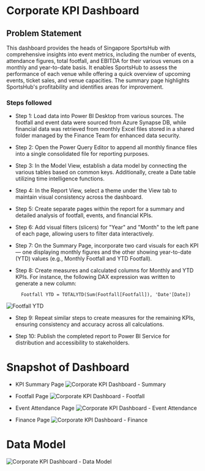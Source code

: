 # Corporate KPI Dashboard


## Problem Statement

This dashboard provides the heads of Singapore SportsHub with comprehensive insights into event metrics, including the number of events, attendance figures, total footfall, and EBITDA for their various venues on a monthly and year-to-date basis. It enables SportsHub to assess the performance of each venue while offering a quick overview of upcoming events, ticket sales, and venue capacities. The summary page highlights SportsHub's profitability and identifies areas for improvement.


### Steps followed 

- Step 1: Load data into Power BI Desktop from various sources. The footfall and event data were sourced from Azure Synapse DB, while financial data was retrieved from monthly Excel files stored in a shared folder managed by the Finance Team for enhanced data security.

- Step 2: Open the Power Query Editor to append all monthly finance files into a single consolidated file for reporting purposes.

- Step 3: In the Model View, establish a data model by connecting the various tables based on common keys. Additionally, create a Date table utilizing time intelligence functions.

- Step 4: In the Report View, select a theme under the View tab to maintain visual consistency across the dashboard.

- Step 5: Create separate pages within the report for a summary and detailed analysis of footfall, events, and financial KPIs.

- Step 6: Add visual filters (slicers) for "Year" and "Month" to the left pane of each page, allowing users to filter data interactively.

- Step 7: On the Summary Page, incorporate two card visuals for each KPI — one displaying monthly figures and the other showing year-to-date (YTD) values (e.g., Monthly Footfall and YTD Footfall).

- Step 8: Create measures and calculated columns for Monthly and YTD KPIs. For instance, the following DAX expression was written to generate a new column:
       
        Footfall YTD = TOTALYTD(Sum(Footfall[Footfall]), 'Date'[Date])


![Footfall YTD](https://github.com/user-attachments/assets/4de6124e-3a2e-4f67-9b96-e8415db1826d)


 - Step 9: Repeat similar steps to create measures for the remaining KPIs, ensuring consistency and accuracy across all calculations.

 - Step 10: Publish the completed report to Power BI Service for distribution and accessibility to stakeholders.
 

# Snapshot of Dashboard

 - KPI Summary Page
![Corporate KPI Dashboard - Summary](https://github.com/user-attachments/assets/4a8cc57a-eceb-40c4-a99b-9e4849cb8a59)

 - Footfall Page
 ![Corporate KPI Dashboard - Footfall](https://github.com/user-attachments/assets/bfde390f-e2f9-4e51-b222-971de1f14cfa)

 - Event Attendance Page
 ![Corporate KPI Dashboard - Event Attendance](https://github.com/user-attachments/assets/072beac3-8107-4669-8752-cd10395fd3cb)

 - Finance Page
 ![Corporate KPI Dashboard - Finance](https://github.com/user-attachments/assets/6261c422-be9e-4659-88e7-5763b8911418)

 

# Data Model
![Corporate KPI Dashboard - Data Model](https://github.com/user-attachments/assets/9e140596-11cd-40da-b81b-d6217e000c49)

